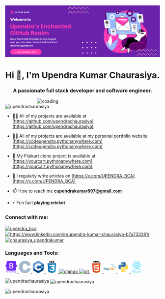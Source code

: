 ![logo](https://github.com/upendrachaurasiya/upendrachaurasiya/blob/main/github-header-image1.png)
<h1 align="center">Hi 👋, I'm Upendra Kumar Chaurasiya.</h1>
<h3 align="center">A passionate full stack developer and software engineer.</h3>
<img align="right" alt="coading" width="400" src="https://camo.githubusercontent.com/4d9f5ecceb711eec6e2018f38a5677dc657c9738d4a65ba3b928c41c0a45b439/68747470733a2f2f6d69726f2e6d656469756d2e636f6d2f6d61782f313336302f302a37513379765349765f7430696f4a2d5a2e676966">

<p align="left"> <img src="https://komarev.com/ghpvc/?username=upendrachaurasiya&label=Profile%20views&color=0e75b6&style=flat" alt="upendrachaurasiya" /> </p>

- 👨‍💻 All of my projects are available at [https://github.com/upendrachaurasiya](https://github.com/upendrachaurasiya)

- 👨‍💻 All of my projects are available at my personal portfolio website [https://codeupendra.pythonanywhere.com](https://codeupendra.pythonanywhere.com)

- 👋 My Flipkart clone project is available at [https://yourcart.pythonanywhere.com](https://yourcart.pythonanywhere.com)

- 📝 I regularly write articles on [https://x.com/UPENDRA_BCA](https://x.com/UPENDRA_BCA)

- 📫 How to reach me **cupendrakumar897@gmail.com**

- ⚡ Fun fact **playing cricket**

<h3 align="left">Connect with me:</h3>
<p align="left">
<a href="https://twitter.com/upendra_bca" target="blank"><img align="center" src="https://raw.githubusercontent.com/rahuldkjain/github-profile-readme-generator/master/src/images/icons/Social/twitter.svg" alt="upendra_bca" height="30" width="40" /></a>
<a href="https://www.linkedin.com/in/upendra-kumar-chaurasiya-b7a733281/" target="blank"><img align="center" src="https://raw.githubusercontent.com/rahuldkjain/github-profile-readme-generator/master/src/images/icons/Social/linked-in-alt.svg" alt="https://www.linkedin.com/in/upendra-kumar-chaurasiya-b7a733281/" height="30" width="40" /></a>
<a href="https://instagram.com/chaurasiya_upendrakumar" target="blank"><img align="center" src="https://raw.githubusercontent.com/rahuldkjain/github-profile-readme-generator/master/src/images/icons/Social/instagram.svg" alt="chaurasiya_upendrakumar" height="30" width="40" /></a>
</p>

<h3 align="left">Languages and Tools:</h3>
<p align="left"> <a href="https://getbootstrap.com" target="_blank" rel="noreferrer"> <img src="https://raw.githubusercontent.com/devicons/devicon/master/icons/bootstrap/bootstrap-plain-wordmark.svg" alt="bootstrap" width="40" height="40"/> </a> <a href="https://www.cprogramming.com/" target="_blank" rel="noreferrer"> <img src="https://raw.githubusercontent.com/devicons/devicon/master/icons/c/c-original.svg" alt="c" width="40" height="40"/> </a> <a href="https://www.w3schools.com/cpp/" target="_blank" rel="noreferrer"> <img src="https://raw.githubusercontent.com/devicons/devicon/master/icons/cplusplus/cplusplus-original.svg" alt="cplusplus" width="40" height="40"/> </a> <a href="https://www.w3schools.com/css/" target="_blank" rel="noreferrer"> <img src="https://raw.githubusercontent.com/devicons/devicon/master/icons/css3/css3-original-wordmark.svg" alt="css3" width="40" height="40"/> </a> <a href="https://www.djangoproject.com/" target="_blank" rel="noreferrer"> <img src="https://cdn.worldvectorlogo.com/logos/django.svg" alt="django" width="40" height="40"/> </a> <a href="https://git-scm.com/" target="_blank" rel="noreferrer"> <img src="https://www.vectorlogo.zone/logos/git-scm/git-scm-icon.svg" alt="git" width="40" height="40"/> </a> <a href="https://www.w3.org/html/" target="_blank" rel="noreferrer"> <img src="https://raw.githubusercontent.com/devicons/devicon/master/icons/html5/html5-original-wordmark.svg" alt="html5" width="40" height="40"/> </a> <a href="https://www.mysql.com/" target="_blank" rel="noreferrer"> <img src="https://raw.githubusercontent.com/devicons/devicon/master/icons/mysql/mysql-original-wordmark.svg" alt="mysql" width="40" height="40"/> </a> <a href="https://www.python.org" target="_blank" rel="noreferrer"> <img src="https://raw.githubusercontent.com/devicons/devicon/master/icons/python/python-original.svg" alt="python" width="40" height="40"/> </a> <a href="https://reactjs.org/" target="_blank" rel="noreferrer"> <img src="https://raw.githubusercontent.com/devicons/devicon/master/icons/react/react-original-wordmark.svg" alt="react" width="40" height="40"/> </a> </p>

<p><img align="left" src="https://github-readme-stats.vercel.app/api/top-langs?username=upendrachaurasiya&show_icons=true&locale=en&layout=compact" alt="upendrachaurasiya" /></p>

<p>&nbsp;<img align="center" src="https://github-readme-stats.vercel.app/api?username=upendrachaurasiya&show_icons=true&locale=en" alt="upendrachaurasiya" /></p>

<p><img align="center" src="https://github-readme-streak-stats.herokuapp.com/?user=upendrachaurasiya&" alt="upendrachaurasiya" /></p>

